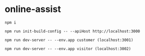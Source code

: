 # online-assist

`npm i`

`npm run init-build-config -- --apiHost http://localhost:3000`

```
npm run dev-server -- --env.app customer (localhost:3001)

npm run dev-server -- --env.app visitor (localhost:3002)
```
